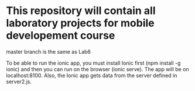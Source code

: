 
<html>
  <h1> This repository will contain all laboratory projects for mobile developement course </h1> 
  <p> master branch is the same as Lab6 </p>
  <p> To be able to run the ionic app, you must install Ionic first (npm install -g ionic) and then you can run on the browser (ionic serve). The app will be on localhost:8100. Also, the Ionic app gets data from the server defined in server2.js.
</html>
